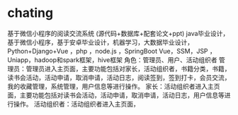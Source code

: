 # chating
基于微信小程序的阅读交流系统 (源代码+数据库+配套论文+ppt) java毕业设计，基于微信小程序，基于安卓毕业设计，机器学习，大数据毕业设计，Python+Django+Vue ，php ，node.js ，SpringBoot Vue，SSM，JSP ，Uniapp，hadoop和spark框架，hive框架 角色：管理员、用户、活动组织者  管理员：管理员进入主页面，主要功能包括对家长，活动组织者，书籍分类，书籍，读书会活动，活动申请，取消申请，活动日志，阅读签到，签到打卡，会员交流，我的收藏管理，系统管理，用户信息等进行操作。  家长：活动组织者进入主页面，主要功能包括对读书会活动，活动申请，取消申请，活动日志，用户信息等进行操作。  活动组织者：活动组织者进入主页面，
